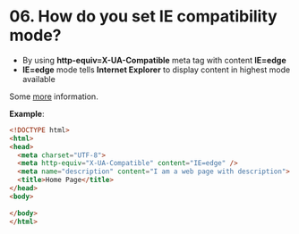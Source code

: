 # 06. How do you set IE compatibility mode?

- By using **http-equiv=X-UA-Compatible** meta tag with content **IE=edge**
- **IE=edge** mode tells **Internet Explorer** to display content in highest mode available

Some [more](https://stackoverflow.com/questions/3449286/force-ie-compatibility-mode-off-using-tags) information.

**Example**:

```html
<!DOCTYPE html>
<html>
<head>
  <meta charset="UTF-8">
  <meta http-equiv="X-UA-Compatible" content="IE=edge" />
  <meta name="description" content="I am a web page with description"> 
  <title>Home Page</title>
</head>
<body>
  
</body>
</html>
```
